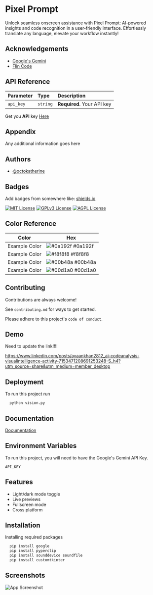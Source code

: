 
# Pixel Prompt

Unlock seamless onscreen assistance with Pixel Prompt: AI-powered insights and code recognition in a user-friendly interface. Effortlessly translate any language, elevate your workflow instantly!


## Acknowledgements

 - [Google's Gemini](https://deepmind.google/technologies/gemini/#build-with-gemini)
 - [Flin Code](https://youtu.be/v4jWEri-uAE)
 


## API Reference

| Parameter | Type     | Description                |
| :-------- | :------- | :------------------------- |
| `api_key` | `string` | **Required**. Your API key |


Get you **API** key  [Here](https://ai.google.dev/)


## Appendix

Any additional information goes here


## Authors

- [@octokatherine](https://www.github.com/octokatherine)


## Badges

Add badges from somewhere like: [shields.io](https://shields.io/)

[![MIT License](https://img.shields.io/badge/License-MIT-green.svg)](https://choosealicense.com/licenses/mit/)
[![GPLv3 License](https://img.shields.io/badge/License-GPL%20v3-yellow.svg)](https://opensource.org/licenses/)
[![AGPL License](https://img.shields.io/badge/license-AGPL-blue.svg)](http://www.gnu.org/licenses/agpl-3.0)

## Color Reference

| Color             | Hex                                                                |
| ----------------- | ------------------------------------------------------------------ |
| Example Color | ![#0a192f](https://via.placeholder.com/10/0a192f?text=+) #0a192f |
| Example Color | ![#f8f8f8](https://via.placeholder.com/10/f8f8f8?text=+) #f8f8f8 |
| Example Color | ![#00b48a](https://via.placeholder.com/10/00b48a?text=+) #00b48a |
| Example Color | ![#00d1a0](https://via.placeholder.com/10/00b48a?text=+) #00d1a0 |


## Contributing

Contributions are always welcome!

See `contributing.md` for ways to get started.

Please adhere to this project's `code of conduct`.


## Demo
Need to update the link!!!!

https://www.linkedin.com/posts/ayaankhan2812_ai-codeanalysis-visualintelligence-activity-7153471208691253248-S_h4?utm_source=share&utm_medium=member_desktop


## Deployment

To run this project run

```bash
  python vision.py
```


## Documentation

[Documentation](https://linktodocumentation)


## Environment Variables

To run this project, you will need to have the Google's Gemini API Key.

`API_KEY`



## Features

- Light/dark mode toggle
- Live previews
- Fullscreen mode
- Cross platform


## Installation

Installing required packages

```bash
  pip install google
  pip install pyperclip
  pip install sounddevice soundfile
  pip install customtkinter
```
    
## Screenshots

![App Screenshot](https://via.placeholder.com/468x300?text=App+Screenshot+Here)

